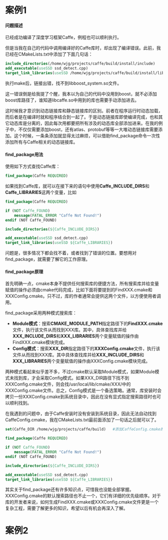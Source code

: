 # 案例1

#### 问题描述

已经成功编译了深度学习框架Caffe，例程也可以顺利执行。

但是当我在自己的代码中调用编译好的Caffe库时，却出现了编译错误。此前，我已经在CMakeLists.txt中添加了下面几句话：

```cmake
include_directories(/home/wjg/projects/caffe/build/install/include)
add_executable(useSSD ssd_detect.cpp)
target_link_libraries(useSSD /home/wjg/projects/caffe/build/install/lib/libcaffe.so)
```

执行make后，链接出错，找不到libboost_system.so文件。

这一错误倒是给我提了个醒，我本以为自己的代码中没用到boost，就不必添加boost库路径了，谁知道libcaffe.so中用到的库也需要手动添加进去。

这时候我才意识到动态链接库和静态链接库的区别。前者在程序运行时动态加载，而后者是在编译时就和程序结合到一起了。于是动态链接库即使编译完成，也和其它动态库是分离的，因此每次用都要把所有涉及的动态库全部添加进来。在我的例子中，不仅仅需要添加boost，还有atlas、protobuf等等一大堆动态链接库需要添加。这个时候，一条条添加就显得太过麻烦，可以借助find_package命令一次性添加所有与Caffe相关的动态链接库。

#### find_package用法

使用如下方式查找Caffe库：

```cmake
find_package(Caffe REQUIRED)
```

如果找到Caffe库，就可以在接下来的语句中使用**Caffe_INCLUDE_DIRS**和**Caffe_LIBRARIES**这两个变量，比如

```cmake
find_package(Caffe REQUIRED)

if (NOT Caffe_FOUND)
    message(FATAL_ERROR "Caffe Not Found!")
endif (NOT Caffe_FOUND)

include_directories(${Caffe_INCLUDE_DIRS})

add_executable(useSSD ssd_detect.cpp)
target_link_libraries(useSSD ${Caffe_LIBRARIES})
```

问题是，很多情况下都会找不着，或者找到了错误的位置。要想用对find_package，就需要了解它的工作原理。

#### find_package原理

首先明确一点，cmake本身不提供任何搜索库的便捷方法，所有搜索库并给变量赋值的操作必须由cmake代码完成，比如下面将要提到的FindXXX.cmake和XXXConfig.cmake。只不过，库的作者通常会提供这两个文件，以方便使用者调用。

find_package采用两种模式搜索库：

-  **Module模式**：搜索**CMAKE_MODULE_PATH**指定路径下的**FindXXX.cmake**文件，执行该文件从而找到XXX库。其中，具体查找库并给**XXX_INCLUDE_DIRS**和**XXX_LIBRARIES**两个变量赋值的操作由FindXXX.cmake模块完成。
-  **Config模式**：搜索**XXX_DIR**指定路径下的**XXXConfig.cmake**文件，执行该文件从而找到XXX库。其中具体查找库并给**XXX_INCLUDE_DIRS**和**XXX_LIBRARIES**两个变量赋值的操作由XXXConfig.cmake模块完成。

两种模式看起来似乎差不多，不过cmake默认采取Module模式，如果Module模式未找到库，才会采取Config模式。如果XXX_DIR路径下找不到XXXConfig.cmake文件，则会找/usr/local/lib/cmake/XXX/中的XXXConfig.cmake文件。总之，Config模式是一个备选策略。通常，库安装时会拷贝一份XXXConfig.cmake到系统目录中，因此在没有显式指定搜索路径时也可以顺利找到。

在我遇到的问题中，由于Caffe安装时没有安装到系统目录，因此无法自动找到CaffeConfig.cmake，我在CMakeLists.txt最前面添加了一句话之后就可以了。

```cmake
set(Caffe_DIR /home/wjg/projects/caffe/build)   #添加CaffeConfig.cmake的搜索路径

find_package(Caffe REQUIRED)

if (NOT Caffe_FOUND)
    message(FATAL_ERROR "Caffe Not Found!")
endif (NOT Caffe_FOUND)

include_directories(${Caffe_INCLUDE_DIRS})

add_executable(useSSD ssd_detect.cpp)
target_link_libraries(useSSD ${Caffe_LIBRARIES})
```

其实关于find_package还有许多知识点，可惜我也没能全部掌握。XXXConfig.cmake的默认搜索路径也不止一个，它们有详细的优先级顺序。对于库的开发者来说，如何生成FindXXX.cmake或XXXConfig.cmake文件更是一个复杂工程，需要了解更多的知识，希望以后有机会再深入了解。



# 案例2

